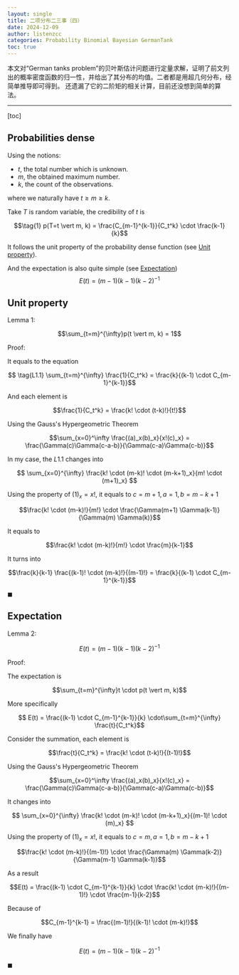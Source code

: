 ```yaml
---
layout: single
title: 二项分布二三事（四）
date: 2024-12-09
author: listenzcc
categories: Probability Binomial Bayesian GermanTank
toc: true
---
```


本文对“German tanks problem”的贝叶斯估计问题进行定量求解，证明了前文列出的概率密度函数的归一性，并给出了其分布的均值。二者都是用超几何分布，经简单推导即可得到。
还遗漏了它的二阶矩的相关计算，目前还没想到简单的算法。

---

[toc]

## Probabilities dense

Using the notions:

- $t$, the total number which is unknown.
- $m$, the obtained maximum number.
- $k$, the count of the observations.

where we naturally have $t \ge m \ge k$.

Take $T$ is random variable, the credibility of $t$ is

$$\tag{1} p(T=t \vert m, k) = \frac{C_{m-1}^{k-1}}{C_t^k} \cdot \frac{k-1}{k}$$

It follows the unit property of the probability dense function (see [Unit property](#unit-property)).

And the expectation is also quite simple (see [Expectation](#expectation))
$$E(t) = (m-1)(k-1)(k-2)^{-1}$$

## Unit property

Lemma 1:

$$\sum_{t=m}^{\infty}p(t \vert m, k) = 1$$

Proof:

It equals to the equation

$$ \tag{L1.1} \sum_{t=m}^{\infty} \frac{1}{C_t^k} = \frac{k}{(k-1) \cdot C_{m-1}^{k-1}}$$

And each element is

$$\frac{1}{C_t^k} = \frac{k! \cdot (t-k)!}{t!}$$

Using the Gauss's Hypergeometric Theorem

$$\sum_{x=0}^\infty \frac{(a)_x(b)_x}{x!(c)_x} = \frac{\Gamma(c)\Gamma(c-a-b)}{\Gamma(c-a)\Gamma(c-b)}$$

In my case, the $L1.1$ changes into

$$ \sum_{x=0}^{\infty} \frac{k! \cdot (m-k)! \cdot (m-k+1)_x}{m! \cdot (m+1)_x} $$

Using the property of $(1)_x = x!$, it equals to $c=m+1, a=1, b=m-k+1$

$$\frac{k! \cdot (m-k)!}{m!} \cdot \frac{\Gamma(m+1) \Gamma(k-1)}{\Gamma(m) \Gamma(k)}$$

It equals to

$$\frac{k! \cdot (m-k)!}{m!} \cdot \frac{m}{k-1}$$

It turns into

$$\frac{k}{k-1} \frac{(k-1)! \cdot (m-k)!}{(m-1)!} = \frac{k}{(k-1) \cdot C_{m-1}^{k-1}}$$

$\blacksquare$

## Expectation

Lemma 2:

$$E(t) = (m-1)(k-1)(k-2)^{-1}$$

Proof:

The expectation is

$$\sum_{t=m}^{\infty}t \cdot p(t \vert m, k)$$

More specifically

$$ E(t) = \frac{(k-1) \cdot C_{m-1}^{k-1}}{k} \cdot\sum_{t=m}^{\infty} \frac{t}{C_t^k}$$

Consider the summation, each element is

$$\frac{t}{C_t^k} = \frac{k! \cdot (t-k)!}{(t-1)!}$$

Using the Gauss's Hypergeometric Theorem

$$\sum_{x=0}^\infty \frac{(a)_x(b)_x}{x!(c)_x} = \frac{\Gamma(c)\Gamma(c-a-b)}{\Gamma(c-a)\Gamma(c-b)}$$

It changes into

$$ \sum_{x=0}^{\infty} \frac{k! \cdot (m-k)! \cdot (m-k+1)_x}{(m-1)! \cdot (m)_x} $$

Using the property of $(1)_x = x!$, it equals to $c=m, a=1, b=m-k+1$

$$\frac{k! \cdot (m-k)!}{(m-1)!} \cdot \frac{\Gamma(m) \Gamma(k-2)}{\Gamma(m-1) \Gamma(k-1)}$$

As a result

$$E(t) = \frac{(k-1) \cdot C_{m-1}^{k-1}}{k} \cdot \frac{k! \cdot (m-k)!}{(m-1)!} \cdot \frac{m-1}{k-2}$$

Because of

$$C_{m-1}^{k-1} = \frac{(m-1)!}{(k-1)! \cdot (m-k)!}$$

We finally have

$$E(t) = (m-1)(k-1)(k-2)^{-1}$$

$\blacksquare$
